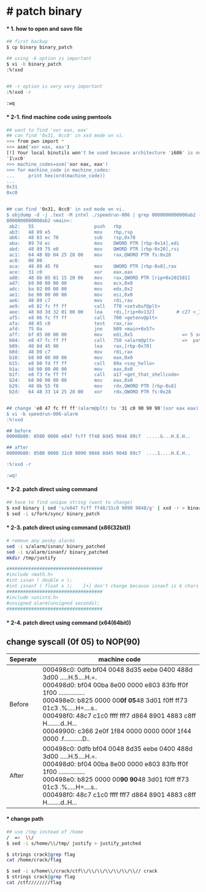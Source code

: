 # &#35; patch binary

#### &#42; 1. how to open and save file
```bash
## first backup
$ cp binary binary_patch

## using -b option is important
$ vi -b binary_patch
:%!xxd


## -r option is very very important
:%!xxd -r

:wq

```


#### &#42; 2-1. find machine code using pwntools 
```bash
## want to find 'xor eax, eax'
## can find '0x31, 0cc0' in xxd mode on vi.
>>> from pwn import *
>>> asm('xor eax, eax')
[!] Your local binutils won't be used because architecture 'i686' is not supported.
'1\xc0'
>>> machine_codes=asm('xor eax, eax')
>>> for machine_code in machine_codes:
...     print hex(ord(machine_code))
...
0x31
0xc0


## can find '0x31, 0cc0' in xxd mode on vi.
$ objdump -d -j .text -M intel ./speedrun-006 | grep 0000000000000ab2 -A30
0000000000000ab2 <main>:
 ab2:	55                   	push   rbp
 ab3:	48 89 e5             	mov    rbp,rsp
 ab6:	48 83 ec 70          	sub    rsp,0x70
 aba:	89 7d ec             	mov    DWORD PTR [rbp-0x14],edi
 abd:	48 89 75 e0          	mov    QWORD PTR [rbp-0x20],rsi
 ac1:	64 48 8b 04 25 28 00 	mov    rax,QWORD PTR fs:0x28
 ac8:	00 00
 aca:	48 89 45 f8          	mov    QWORD PTR [rbp-0x8],rax
 ace:	31 c0                	xor    eax,eax
 ad0:	48 8b 05 81 15 20 00 	mov    rax,QWORD PTR [rip+0x201581]        # 202058 <stdout@@GLIBC_2.2.5>
 ad7:	b9 00 00 00 00       	mov    ecx,0x0
 adc:	ba 02 00 00 00       	mov    edx,0x2
 ae1:	be 00 00 00 00       	mov    esi,0x0
 ae6:	48 89 c7             	mov    rdi,rax
 ae9:	e8 82 fc ff ff       	call   770 <setvbuf@plt>
 aee:	48 8d 3d 32 01 00 00 	lea    rdi,[rip+0x132]        # c27 <_IO_stdin_used+0x67>
 af5:	e8 06 fc ff ff       	call   700 <getenv@plt>
 afa:	48 85 c0             	test   rax,rax
 afd:	75 0a                	jne    b09 <main+0x57>
 aff:	bf 05 00 00 00       	mov    edi,0x5                  => 5 seconds
 b04:	e8 47 fc ff ff       	call   750 <alarm@plt>          =>  patch this point
 b09:	48 8d 45 90          	lea    rax,[rbp-0x70]
 b0d:	48 89 c7             	mov    rdi,rax
 b10:	b8 00 00 00 00       	mov    eax,0x0
 b15:	e8 80 fd ff ff       	call   89a <say_hello>
 b1a:	b8 00 00 00 00       	mov    eax,0x0
 b1f:	e8 f3 fe ff ff       	call   a17 <get_that_shellcode>
 b24:	b8 00 00 00 00       	mov    eax,0x0
 b29:	48 8b 55 f8          	mov    rdx,QWORD PTR [rbp-0x8]
 b2d:	64 48 33 14 25 28 00 	xor    rdx,QWORD PTR fs:0x28


## change 'e8 47 fc ff ff'(alarm@plt) to '31 c0 90 90 90'(xor eax eax)
$ vi -b speedrun-006-alarm
:%!xxd

## before
00000b00: 0500 0000 e847 fcff ff48 8d45 9048 89c7  .....G...H.E.H..

## after
00000b00: 0500 0000 31c0 9090 9048 8d45 9048 89c7  ....1....H.E.H..

:%!xxd -r

:wq!

```


#### &#42; 2-2. patch direct using command
```bash
## have to find unique string (want to change)
$ xxd binary | sed 's/e847 fcff ff48/31c0 9090 9048/g' | xxd -r > binary_patch
$ sed -i s/fork/sync/ binary_patch

```


#### &#42; 2-3. patch direct using command (x86(32bit))
```bash
# remove any pesky alarms
sed -i s/alarm/isnan/ binary_patched
sed -i s/alarm/isnanf/ binary_patched
mkdir /tmp/justify

###################################
#include <math.h>
#int isnan ( double x );
#int isnanf ( float x );    [+] don't change because isnanf is 6 chars but alarm is 5 char
###################################
#include <unistd.h>
#unsigned alarm(unsigned seconds);
###################################

```


#### &#42; 2-4. patch direct using command (x64(64bit))
## change syscall (0f 05) to NOP(90)
<table>
    <thead>
        <tr>
            <th>Seperate</th>
            <th>machine code</th>
        </tr>
    </thead>
    <tbody>
        <tr>
            <td>Before</td>
            <td>
000498c0: 0dfb bf04 0048 8d35 eebe 0400 488d 3d00  .....H.5....H.=.</br>
000498d0: bf04 00ba 8e00 0000 e803 83fb ff0f 1f00  ................</br>
000498e0: b825 0000 00<b>0f 05</b>48 3d01 f0ff ff73 01c3  .%.....H=....s..</br>
000498f0: 48c7 c1c0 ffff fff7 d864 8901 4883 c8ff  H........d..H...</br>
00049900: c366 2e0f 1f84 0000 0000 000f 1f44 0000  .f...........D..
            </td>
        </tr>
        <tr>
            <td>After</td>
            <td>
000498c0: 0dfb bf04 0048 8d35 eebe 0400 488d 3d00  .....H.5....H.=.</br>
000498d0: bf04 00ba 8e00 0000 e803 83fb ff0f 1f00  ................</br>
000498e0: b825 0000 00<b>90 90</b>48 3d01 f0ff ff73 01c3  .%.....H=....s..</br>
000498f0: 48c7 c1c0 ffff fff7 d864 8901 4883 c8ff  H........d..H...
            </td>
        </tr>
    </tbody>
</table>



#### &#42; change path
```bash
## use /tmp instead of /home
/  =>  \\/
$ sed -i s/home/\\/tmp/ justify > justify_patched

$ strings crack|grep flag
cat /home/crack/flag

$ sed -i s/home\\/crack/ctf\\/\\/\\/\\/\\/\\/\\// crack
$ strings crack|grep flag
cat /ctf////////flag

```
